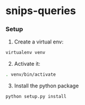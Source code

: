 # snips-queries

### Setup

1. Create a virtual env:
```bash
virtualenv venv
```

2. Activate it:
```bash
. venv/bin/activate
```

3. Install the python package
```bash
python setup.py install
```
